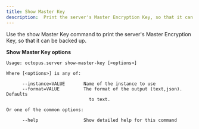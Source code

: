```yaml
---
title: Show Master Key
description:  Print the server's Master Encryption Key, so that it can be backed up
---
```


Use the show Master Key command to print the server's Master Encryption Key, so that it can be backed up.

**Show Master Key options**

```text
Usage: octopus.server show-master-key [<options>]

Where [<options>] is any of:

      --instance=VALUE       Name of the instance to use
      --format=VALUE         The format of the output (text,json). Defaults
                               to text.

Or one of the common options:

      --help                 Show detailed help for this command
```

